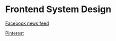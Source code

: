 # Frontend System Design

[Facebook news feed](https://sketchboard.me/NDMtgzDjtlK#)

[Pinterest](https://sketchboard.me/XDMEWFNaEwH#/boardname)
